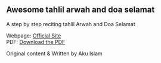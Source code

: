 ## Awesome tahlil arwah and doa selamat

A step by step reciting tahlil Arwah and Doa Selamat 

Webpage: [Official Site](https://akuislam.com/blog/ibadah/doa-tahlil-arwah/) <br />
PDF: [Download the PDF](https://github.com/harimau99/awesome-tahlil-arwah-doa-selamat/blob/main/downloadable-content/PDF%20Tahlil%20V2.1%20(kemaskini).pdf)
<br />

Original content & Written by Aku Islam



